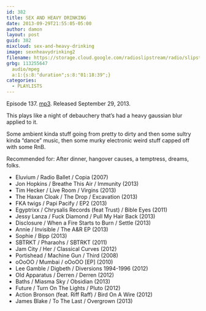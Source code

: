 ```yaml
---
id: 382
title: SEX AND HEAVY DRINKING
date: 2013-09-29T21:55:05-05:00
author: damon
layout: post
guid: 382
mixcloud: sex-and-heavy-drinking
image: sexnheavydrinking2
filename: https://storage.cloud.google.com/radioslipstream/radio/slipstream-137.mp3
grbg: 113255647
  audio/mpeg
  a:1:{s:8:"duration";s:8:"01:18:39";}
categories:
  - PLAYLISTS
---
```


Episode 137. [mp3](https://storage.cloud.google.com/radioslipstream/radio/slipstream-137.mp3). Released September 29, 2013.

  
This plays like a night of debauchery that’s had a heavy gaussian blur applied to it. </p>

Some ambient kinda stuff going from pretty to dirty and then some sultry kinda “dance” music, then some murky electronic weird stuff capped off with some RnB.

Recommended for: After dinner, hangover causes, a temptress, dreams, folks.  
</em>

- Eluvium / Radio Ballet / Copia (2007)
- Jon Hopkins / Breathe This Air / Immunity (2013)
- Tim Hecker / Live Room / Virgins (2013)
- The Haxan Cloak / The Drop / Excavation (2013)
- FKA twigs / Papi Pacify / EP2 (2013)
- Egyptrixx / Chrysalis Records (feat Trust) / Bible Eyes (2011)
- Jessy Lanza / Fuck Diamond / Pull My Hair Back (2013)
- Disclosure / When a Fire Starts to Burn / Settle (2013)
- Annie / Invisible / The A&R EP (2013)
- Sophie / Bipp (2013)
- SBTRKT / Pharaohs / SBTRKT (2011)
- Jam City / Her / Classical Curves (2012)
- Portishead / Machine Gun / Third (2008)
- oOoOO / Mumbai / oOoOO \[EP\] (2010)
- Lee Gamble / Digbeth / Diversions 1994-1996 (2012)
- Old Apparatus / Derren / Derren (2012)
- Baths / Miasma Sky / Obsidian (2013)
- Future / Turn On The Lights / Pluto (2012)
- Action Bronson (feat. Riff Raff) / Bird On A Wire (2012)
- James Blake / To The Last / Overgrown (2013)
